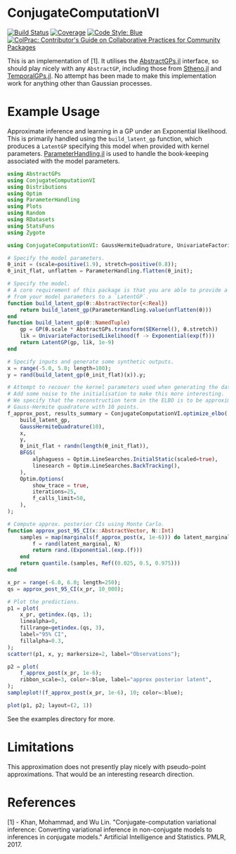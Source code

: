 # ConjugateComputationVI

[![Build Status](https://github.com/willtebbutt/ConjugateComputationVI.jl/workflows/CI/badge.svg)](https://github.com/willtebbutt/ConjugateComputationVI.jl/actions)
[![Coverage](https://codecov.io/gh/willtebbutt/ConjugateComputationVI.jl/branch/master/graph/badge.svg)](https://codecov.io/gh/willtebbutt/ConjugateComputationVI.jl)
[![Code Style: Blue](https://img.shields.io/badge/code%20style-blue-4495d1.svg)](https://github.com/invenia/BlueStyle)
[![ColPrac: Contributor's Guide on Collaborative Practices for Community Packages](https://img.shields.io/badge/ColPrac-Contributor's%20Guide-blueviolet)](https://github.com/SciML/ColPrac)

This is an implementation of [1].
It utilises the [AbstractGPs.jl](https://github.com/JuliaGaussianProcesses/AbstractGPs.jl) interface, so should play nicely with any `AbstractGP`, including those from [Stheno.jl](https://github.com/JuliaGaussianProcesses/Stheno.jl) and [TemporalGPs.jl](https://github.com/JuliaGaussianProcesses/TemporalGPs.jl).
No attempt has been made to make this implementation work for anything other than Gaussian processes.



# Example Usage

Approximate inference and learning in a GP under an Exponential likelihood.
This is primarily handled using the `build_latent_gp` function, which produces a `LatentGP`
specifying this model when provided with kernel parameters.
[ParameterHandling.jl](https://github.com/invenia/ParameterHandling.jl/) is used to handle
the book-keeping associated with the model parameters.

```julia
using AbstractGPs
using ConjugateComputationVI
using Distributions
using Optim
using ParameterHandling
using Plots
using Random
using RDatasets
using StatsFuns
using Zygote

using ConjugateComputationVI: GaussHermiteQuadrature, UnivariateFactorisedLikelihood

# Specify the model parameters.
θ_init = (scale=positive(1.9), stretch=positive(0.8));
θ_init_flat, unflatten = ParameterHandling.flatten(θ_init);

# Specify the model.
# A core requirement of this package is that you are able to provide a function mapping
# from your model parameters to a `LatentGP`.
function build_latent_gp(θ::AbstractVector{<:Real})
    return build_latent_gp(ParameterHandling.value(unflatten(θ)))
end
function build_latent_gp(θ::NamedTuple)
    gp = GP(θ.scale * AbstractGPs.transform(SEKernel(), θ.stretch))
    lik = UnivariateFactorisedLikelihood(f -> Exponential(exp(f)))
    return LatentGP(gp, lik, 1e-9)
end

# Specify inputs and generate some synthetic outputs.
x = range(-5.0, 5.0; length=100);
y = rand(build_latent_gp(θ_init_flat)(x)).y;

# Attempt to recover the kernel parameters used when generating the data.
# Add some noise to the initialisation to make this more interesting.
# We specify that the reconstruction term in the ELBO is to be approximated using
# Gauss-Hermite quadrature with 10 points.
f_approx_post, results_summary = ConjugateComputationVI.optimize_elbo(
    build_latent_gp,
    GaussHermiteQuadrature(10),
    x,
    y,
    θ_init_flat + randn(length(θ_init_flat)),
    BFGS(
        alphaguess = Optim.LineSearches.InitialStatic(scaled=true),
        linesearch = Optim.LineSearches.BackTracking(),
    ),
    Optim.Options(
        show_trace = true,
        iterations=25,
        f_calls_limit=50,
    ),
);

# Compute approx. posterior CIs using Monte Carlo.
function approx_post_95_CI(x::AbstractVector, N::Int)
    samples = map(marginals(f_approx_post(x, 1e-6))) do latent_marginal
        f = rand(latent_marginal, N)
        return rand.(Exponential.(exp.(f)))
    end
    return quantile.(samples, Ref((0.025, 0.5, 0.975)))
end

x_pr = range(-6.0, 6.0; length=250);
qs = approx_post_95_CI(x_pr, 10_000);

# Plot the predictions.
p1 = plot(
    x_pr, getindex.(qs, 1);
    linealpha=0,
    fillrange=getindex.(qs, 3),
    label="95% CI",
    fillalpha=0.3,
);
scatter!(p1, x, y; markersize=2, label="Observations");

p2 = plot(
    f_approx_post(x_pr, 1e-6);
    ribbon_scale=3, color=:blue, label="approx posterior latent",
);
sampleplot!(f_approx_post(x_pr, 1e-6), 10; color=:blue);

plot(p1, p2; layout=(2, 1))
```

See the examples directory for more.

# Limitations

This approximation does not presently play nicely with pseudo-point approximations.
That would be an interesting research direction.



# References

[1] - Khan, Mohammad, and Wu Lin. "Conjugate-computation variational inference: Converting variational inference in non-conjugate models to inferences in conjugate models." Artificial Intelligence and Statistics. PMLR, 2017.
